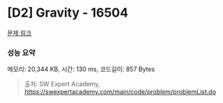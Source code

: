 # [D2] Gravity - 16504 

[문제 링크](https://swexpertacademy.com/main/code/problem/problemDetail.do?contestProbId=AYZOEkza5qMDFARc) 

### 성능 요약

메모리: 20,344 KB, 시간: 130 ms, 코드길이: 857 Bytes



> 출처: SW Expert Academy, https://swexpertacademy.com/main/code/problem/problemList.do